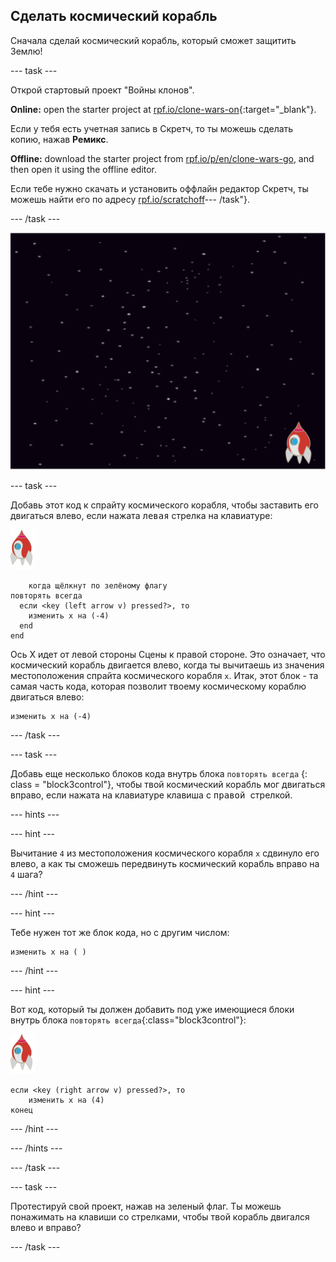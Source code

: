 ## Сделать космический корабль

Сначала сделай космический корабль, который сможет защитить Землю!

\--- task \---

Открой стартовый проект "Войны клонов".

**Online:** open the starter project at [rpf.io/clone-wars-on](https://rpf.io/clone-wars-on){:target="_blank"}.

Если у тебя есть учетная запись в Скретч, то ты можешь сделать копию, нажав **Ремикс**.

**Offline:** download the starter project from [rpf.io/p/en/clone-wars-go](https://rpf.io/p/en/clone-wars-go), and then open it using the offline editor.

Если тебе нужно скачать и установить оффлайн редактор Скретч, ты можешь найти его по адресу [rpf.io/scratchoff](https://rpf.io/scratchoff)\--- /task"}.

\--- /task \---

![стартовый проект](images/starter-project.png)

\--- task \---

Добавь этот код к спрайту космического корабля, чтобы заставить его двигаться влево, если нажата <kbd>левая</kbd> стрелка на клавиатуре:

![спрайт ракета](images/rocket-sprite.png)

```blocks3
    когда щёлкнут по зелёному флагу
повторять всегда 
  если <key (left arrow v) pressed?>, то 
    изменить x на (-4)
  end
end
```

Ось X идет от левой стороны Сцены к правой стороне. Это означает, что космический корабль двигается влево, когда ты вычитаешь из значения местоположения спрайта космического корабля ` x `. Итак, этот блок - та самая часть кода, которая позволит твоему космическому кораблю двигаться влево:

```blocks3
изменить х на (-4)
```

\--- /task \---

\--- task \---

Добавь еще несколько блоков кода внутрь блока ` повторять всегда ` {: class = "block3control"}, чтобы твой космический корабль мог двигаться вправо, если нажата на клавиатуре клавиша с <kbd> правой </kbd> стрелкой.

\--- hints \---

\--- hint \---

Вычитание ` 4 ` из местоположения космического корабля ` х ` сдвинуло его влево, а как ты сможешь передвинуть космический корабль вправо на ` 4 ` шага?

\--- /hint \---

\--- hint \---

Тебе нужен тот же блок кода, но с другим числом:

```blocks3
изменить х на ( )
```

\--- /hint \---

\--- hint \---

Вот код, который ты должен добавить под уже имеющиеся блоки внутрь блока `повторять всегда`{:class="block3control"}:

![спрайт ракета](images/rocket-sprite.png)

```blocks3
если <key (right arrow v) pressed?>, то
    изменить x на (4)
конец
```

\--- /hint \---

\--- /hints \---

\--- /task \---

\--- task \---

Протестируй свой проект, нажав на зеленый флаг. Ты можешь понажимать на клавиши со стрелками, чтобы твой корабль двигался влево и вправо?

\--- /task \---